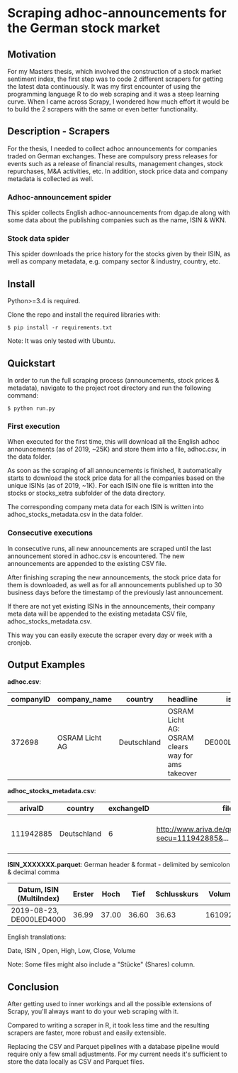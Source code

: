 # Scraping adhoc-announcements for the German stock market

## Motivation
For my Masters thesis, which involved the construction of a stock market sentiment index,
the first step was to code 2 different scrapers for getting the latest data continuously.
It was my first encounter of using the programming language R to do web scraping and it was a steep learning curve.
When I came across Scrapy, I wondered how much effort it would be to build the 2 scrapers with the same or even better
functionality.

## Description - Scrapers
For the thesis, I needed to collect adhoc announcements for companies traded on German exchanges. 
These are compulsory press releases for events such as a release of financial results, management changes, stock repurchases, M&A activities, etc.
In addition, stock price data and company metadata is collected as well.

### Adhoc-announcement spider
This spider collects English adhoc-announcements from dgap.de 
along with some data about the publishing companies such as the name, ISIN & WKN.


### Stock data spider
This spider downloads the price history for the stocks given by their ISIN,
as well as company metadata, e.g. company sector & industry, country, etc.

## Install
Python>=3.4 is required. 

Clone the repo and install the required libraries with:

`$ pip install -r requirements.txt`

Note: It was only tested with Ubuntu.

## Quickstart

In order to run the full scraping process (announcements, stock prices & metadata), navigate to the project root directory and run the following command:

`$ python run.py`
### First execution
When executed for the first time, this will download all the English adhoc announcements (as of 2019, ~25K) and store them into a file, adhoc.csv, in the data folder.

As soon as the scraping of all announcements is finished, it automatically starts to download the stock price data for all the companies based on the unique ISINs (as of 2019, ~1K). 
For each ISIN one file is written into the stocks or stocks_xetra subfolder of the data directory.
 
The corresponding company meta data for each ISIN is written into adhoc_stocks_metadata.csv in the data folder.

### Consecutive executions
In consecutive runs, all new announcements are scraped until the last announcement stored in adhoc.csv is encountered. The new announcements are appended to the existing CSV file.

After finishing scraping the new announcements, the stock price data for them is downloaded, as well as for all announcements published up to 30 business days before the timestamp of the previously last announcement.

If there are not yet existing ISINs in the announcements, their company meta data will be appended to the existing metadata CSV file, adhoc_stocks_metadata.csv.

This way you can easily execute the scraper every day or week with a cronjob.

## Output Examples

**adhoc.csv**: 


|   companyID | company_name   | country     | headline                                          | isin         |   newsID | text                                               | timestamp           | url        | wkn    |
|-------------|----------------|-------------|---------------------------------------------------|--------------|----------|----------------------------------------------------|---------------------|------------|--------|
|      372698 | OSRAM Licht AG | Deutschland | OSRAM Licht AG: OSRAM clears way for ams takeover | DE000LED4000 |  1186915 | The Managing Board of Osram Licht AG (Osram) has ... | 2019-08-21 20:30:00 | https://dgap.de/... | LED400 |


**adhoc_stocks_metadata.csv**: 

|   arivaID | country     |   exchangeID | file_urls | files |   foundingyear | industry  | isin | listingdate   | sector    | security_name     | stocktype    | ticker   |
|-----------|-------------|--------------|---------------------------------------------------------------------------------------------------------------------------------------------------------------------------------------|-------------------------------------------------------------------------------------------------------------------------------------------------------------------------------------------------------------------------------------------------------------------------------------|----------------|--------------------------------------|--------------|---------------|-----------|-------------------|--------------|----------|
| 111942885 | Deutschland |            6 | http://www.ariva.de/quote/historic/historic.csv?secu=111942885&... | [{'url': 'http://www.ariva.de/quote/historic/historic.csv?secu=111942885&boerse_id=6&clean_split=1&clean_payout=1&clean_bezug=1&min_time=2000-01-01&max_time=2019-08-14&trenner=%3B&go=Download', 'path': 'ISIN_DE000LED4000.parquet', 'checksum': 'c450f18613637aa8f6deadaaaeaf68b9'}]|           1919 | Diversifizierte Industrieunternehmen | DE000LED4000 | 08.07.2013    | Industrie | osram_licht-aktie | Inlandsaktie | OSR      |


**ISIN_XXXXXXX.parquet**: German header & format - delimited by semicolon & decimal comma

| Datum,     ISIN (MultiIndex)      |   Erster |   Hoch |   Tief |   Schlusskurs |     Volumen |
|----------------------------------------------------|----------|--------|--------|---------------|-------------|
| 2019-08-23, DE000LED4000 |    36.99 |  37.00 |  36.60 |         36.63 | 16109238 |

English translations:

Date, ISIN , Open, High, Low, Close, Volume 

Note: Some files might also include a "Stücke" (Shares) column.

## Conclusion
After getting used to inner workings and all the possible extensions of Scrapy, you'll always want to do your web scraping with it. 

Compared to writing a scraper in R, it took less time and the resulting scrapers are faster, more robust and easily extensible.

Replacing the CSV and Parquet pipelines with a database pipeline would require only a few small adjustments. For my current needs it's sufficient to store the data locally as CSV and Parquet files.





